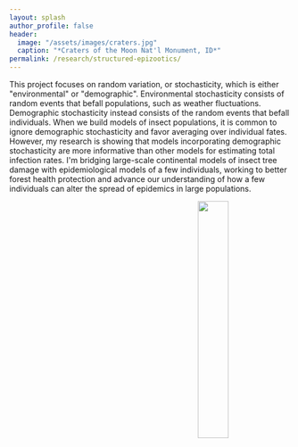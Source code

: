 ```yaml
---
layout: splash
author_profile: false
header:
  image: "/assets/images/craters.jpg"
  caption: "*Craters of the Moon Nat'l Monument, ID*"
permalink: /research/structured-epizootics/
---
```


This project focuses on random variation, or stochasticity, which is either "environmental" or "demographic". Environmental stochasticity consists of random events that befall populations, such as weather fluctuations. Demographic stochasticity instead consists of the random events that befall individuals. When we build models of insect populations, it is common to ignore demographic stochasticity and favor averaging over individual fates. However, my research is showing that models incorporating demographic stochasticity are more informative than other models for estimating total infection rates. I'm bridging large-scale continental models of insect tree damage with epidemiological models of a few individuals, working to better forest health protection and advance our understanding of how a few individuals can alter the spread of epidemics in large populations.

<img align="right" width="33%" margin-left="20px" src="/assets/images/DFTM.JPG">


